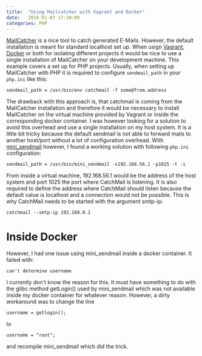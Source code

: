 ```yaml
---
title:  "Using Mailcatcher with Vagrant and Docker"
date:   2016-01-07 17:30:00
categories: PHP
---
```


[MailCatcher](http://mailcatcher.me/) is a nice tool to catch generated E-Mails. However, the default installation
is meant for standard localhost set up. When usign [Vagrant](https://www.vagrantup.com/),
[Docker](https://www.docker.com/) or both for isolating different projects it
would be nice to use a single installation of MailCatcher on your development machine. This example covers a set up
for PHP projects. Usually, when setting up MailCatcher with PHP it is required to configure ```sendmail_path``` in
your ```php.ini``` like this:

    sendmail_path = /usr/bin/env catchmail -f some@from.address

The drawback with this approach is, that catchmail is coming from the MailCatcher installation and therefore it
would be necessary to install MailCatcher on the virtual machine provided by Vagrant or inside the corresponding
docker container. I was however looking for a solution to avoid this overhead and use a single installation on my
host system. It is a little bit tricky because the default sendmail is not able to forward mails to another host/port
without a lot of configuration overhead. With [mini_sendmail](http://acme.com/software/mini_sendmail/) however,
I found a working solution with following ```php.ini``` configuration:

    sendmail_path = /usr/bin/mini_sendmail -s192.168.56.1 -p1025 -t -i

From inside a virtual machine, 192.168.56.1 would be the address of the host system and port 1025 the port where
CatchMail is listening. It is also required to define the address where CatchMail should listen because the default
value is localhost and a connection would not be possible. This is why CatchMail needs to be started with the argument
smtp-ip:

    catchmail --smtp-ip 192.168.0.1

# Inside Docker

However, I had one issue using mini_sendmail inside a docker container. It failed with:

    can't determine username

I currently don't know the reason for this. It must have something to do with the glibc method getLogin() used
by mini_sendmail which was not available inside my docker container for whatever reason. However, a dirty workaround
was to change the line

    username = getlogin();

to

    username = "root";

and recompile mini_sendmail which did the trick.

